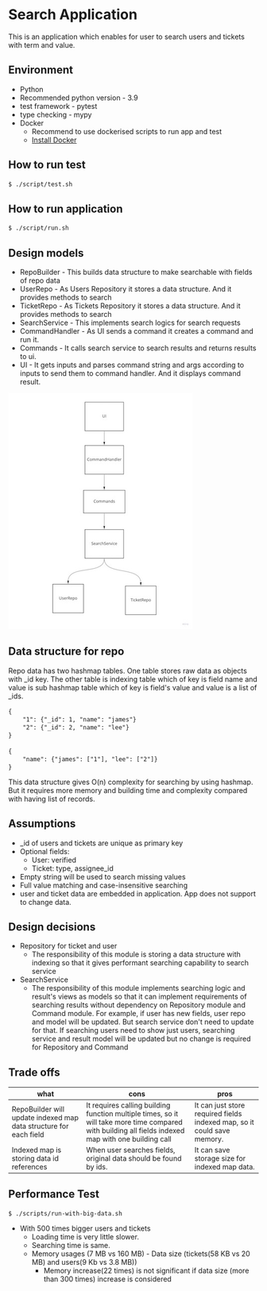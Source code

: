 # Search Application
This is an application which enables for user to search users and tickets with term and value.


## Environment
* Python
* Recommended python version - 3.9
* test framework - pytest
* type checking - mypy
* Docker
    - Recommend to use dockerised scripts to run app and test
    - [Install Docker](https://docs.docker.com/v17.12/install/)

## How to run test

```bash
$ ./script/test.sh
```

## How to run application

```bash
$ ./script/run.sh
```

## Design models
* RepoBuilder - This builds data structure to make searchable with fields of repo data
* UserRepo - As Users Repository it stores a data structure. And it provides methods to search
* TicketRepo - As Tickets Repository it stores a data structure. And it provides methods to search
* SearchService - This implements search logics for search requests
* CommandHandler - As UI sends a command it creates a command and run it.
* Commands - It calls search service to search results and returns results to ui.
* UI - It gets inputs and parses command string and args according to inputs to send them to command handler. And it displays command result.

![Design Diagram](./design-diagram.jpg)
## Data structure for repo
Repo data has two hashmap tables. One table stores raw data as objects with _id key. The other table is indexing table which of key is field name and value is sub hashmap table which of key is field's value and value is a list of _ids.

```
{
    "1": {"_id": 1, "name": "james"}
    "2": {"_id": 2, "name": "lee"}
}

{
    "name": {"james": ["1"], "lee": ["2"]}
}
```
This data structure gives O(n) complexity for searching by using hashmap. But it requires more memory and building time and complexity compared with having list of records.


## Assumptions
* _id of users and tickets are unique as primary key
* Optional fields:
    * User: verified
    * Ticket: type, assignee_id
* Empty string will be used to search missing values
* Full value matching and case-insensitive searching
* user and ticket data are embedded in application. App does not support to change data.

## Design decisions
* Repository for ticket and user
    - The responsibility of this module is storing a data structure with indexing so that it gives performant searching capability to search service
* SearchService
    - The responsibility of this module implements searching logic and result's views as models so that it can implement requirements of searching results without dependency on Repository module and Command module. For example, if user has new fields, user repo and model will be updated. But search service don't need to update for that. If searching users need to show just users, searching service and result model will be updated but no change is required for Repository and Command


## Trade offs
| what | cons | pros |
|---|---|---|
|RepoBuilder will update indexed map data structure for each field|It requires calling building function multiple times, so it will take more time compared with building all fields indexed map with one building call|It can just store required fields indexed map, so it could save memory.|
|Indexed map is storing data id references|When user searches fields, original data should be found by ids.|It can save storage size for indexed map data.|


## Performance Test

```
$ ./scripts/run-with-big-data.sh
```

- With 500 times bigger users and tickets
    - Loading time is very little slower.
    - Searching time is same.
    - Memory usages (7 MB vs 160 MB) - Data size (tickets(58 KB vs 20 MB) and users(9 Kb vs 3.8 MB))
        - Memory increase(22 times) is not significant if data size (more than 300 times) increase is considered
